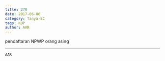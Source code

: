 ```yaml
---
title: 270
date: 2017-06-06
category: Tanya-SC
tags: KUP
author: AAR
---
```


pendaftaran NPWP orang asing

---



`AAR`
